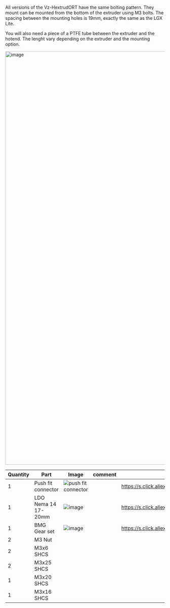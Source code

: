 All versions of the Vz-HextrudORT have the same bolting pattern. They mount can be mounted from the bottom of the extruder using M3 bolts. The spacing between the mounting holes is 19mm, exactly the same as the LGX Lite.

You will also need a piece of a PTFE tube between the extruder and the hotend. The lenght vary depending on the extruder and the mounting option.

<img width="1301" alt="image" src="https://github.com/VzBoT3D/Vz-HextrudORT/blob/4a558cbd57b12f61fe653494cda5fb71b9726089/Installation/Printed%20VzHextrudort/VZHextrudort%20Assembly.png">

| Quantity | Part                         | Image             | comment  | Links  |
| ------ | ----                           | -------              | -----  | -----	|
| 1       | Push fit connector  | ![push fit connector](https://user-images.githubusercontent.com/37383368/146020643-7de56373-1956-430e-af35-fa52e62a8844.PNG) |     | https://s.click.aliexpress.com/e/_AoAejk |
| 1       | LDO Nema 14 17-20mm | ![image](https://user-images.githubusercontent.com/1350864/224547660-c94da19b-2ef4-49ae-92e3-bb9a1239dd93.png) |     | https://s.click.aliexpress.com/e/_Dcwpt5T |
| 1       | BMG Gear set        | ![image](https://user-images.githubusercontent.com/1350864/224548000-e9aef153-b75b-49ed-94be-1959abf619db.png) |     |https://s.click.aliexpress.com/e/_DCNS1qz |
| 2       | M3 Nut              | |     | |
| 2       | M3x6 SHCS             | |     | |
| 2       | M3x25 SHCS             | |     | |
| 1       | M3x20 SHCS             | |     | |
| 1       | M3x16 SHCS             | |     | |

